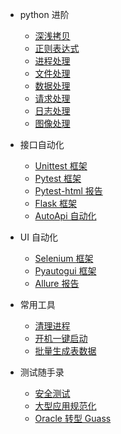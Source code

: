 *  python 进阶

    * [深浅拷贝](main/pyCopy)
    * [正则表达式](main/pyRegEx)
    * [进程处理](main/pyCmd)
    * [文件处理](main/pyFile)
    * [数据处理](main/pyData)
    * [请求处理](main/pyRes)
    * [日志处理](main/pyLog)
    * [图像处理](main/pyPic)

*  接口自动化

    * [Unittest 框架](main/apUnittest)
    * [Pytest 框架](main/apPytest)
    * [Pytest-html 报告](main/apPytestRe)
    * [Flask 框架](main/apFlask)
    * [AutoApi 自动化](main/apAuto)

* UI 自动化

    * [Selenium 框架](main/uiSelenium)
    * [Pyautogui 框架](main/uiPyGui)
    * [Allure 报告](main/uiAllure)
    <!-- * [AutoUI 自动化](main/uiAuto) -->
    <!-- * [发送测试报告](main/uiFileRe) -->

* 常用工具

    * [清理进程](main/toKill)
    * [开机一键启动](main/toStart)
    * [批量生成表数据](main/toDataBa)
    <!-- * [批量生成文件数据](main/toFileBa) -->

* 测试随手录

    * [安全测试](main/exSafe)
    <!-- * [测试流程改进](main/exTest) -->
    * [大型应用规范化](main/exModify)
    * [Oracle 转型 Guass](main/exGauss)
    
